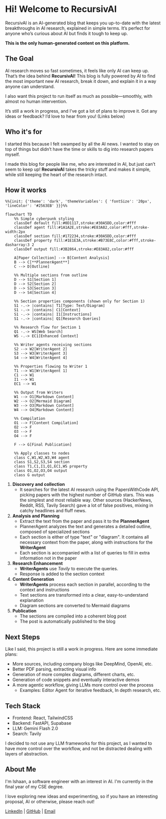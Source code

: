 # Hi! Welcome to RecursivAI
RecursivAI is an AI-generated blog that keeps you up-to-date with the latest breakthroughs in AI research, explained in simple terms. It’s perfect for anyone who’s curious about AI but finds it tough to keep up.

**This is the only human-generated content on this platform.**

## The Goal
AI research moves so fast sometimes, it feels like only AI can keep up. That’s the idea behind **RecursivAI**! This blog is fully powered by AI to find the most important new AI research, break it down, and explain it in a way anyone can understand.

I also want this project to run itself as much as possible—smoothly, with almost no human intervention.

It’s still a work in progress, and I’ve got a lot of plans to improve it. Got any ideas or feedback? I’d love to hear from you! (Links below)

## Who it's for
I started this because I felt swamped by all the AI news. I wanted to stay on top of things but didn’t have the time or skills to dig into research papers myself.

I made this blog for people like me, who are interested in AI, but just can’t seem to keep up! **RecursivAI** takes the tricky stuff and makes it simple, while still keeping the heart of the research intact.

## How it works
```mermaid
%%{init: {'theme': 'dark', 'themeVariables': { 'fontSize': '20px', 'lineColor': '#2563EB' }}}%%

flowchart TD
    %% Simple cyberpunk styling
    classDef default fill:#0D1117,stroke:#30A5DD,color:#fff
    classDef agent fill:#1A1A2E,stroke:#E83A82,color:#fff,stroke-width:2px
    classDef section fill:#172234,stroke:#30A5DD,color:#fff
    classDef property fill:#1E1E3A,stroke:#B73E8C,color:#fff,stroke-dasharray:3 2
    classDef output fill:#3B2864,stroke:#E83A82,color:#fff
    
    A[Paper Collection] --> B[Content Analysis]
    B --> C[**PlannerAgent**]
    C --> D[Outline]
    
    %% Multiple sections from outline
    D --> S1[Section 1]
    D --> S2[Section 2]
    D --> S3[Section 3]
    D --> S4[Section 4]
    
    %% Section properties components (shown only for Section 1)
    S1 -.-> |contains| T1[Type: Text/Diagram]
    S1 -.-> |contains| C1[Context]
    S1 -.-> |contains| I1[Instructions]
    S1 -.-> |contains| Q1[Research Queries]
    
    %% Research flow for Section 1
    Q1 -.-> WS[Web Search]
    WS -.-> EC1[Enhanced Context]
    
    %% Writer agents receiving sections
    S2 --> W2[WriterAgent 2]
    S3 --> W3[WriterAgent 3]
    S4 --> W4[WriterAgent 4]
    
    %% Properties flowing to Writer 1
    T1 --> W1[WriterAgent 1]
    C1 --> W1
    I1 --> W1
    EC1 --> W1
    
    %% Output from Writers
    W1 --> O1[Markdown Content]
    W2 --> O2[Mermaid Diagram]
    W3 --> O3[Markdown Content]
    W4 --> O4[Markdown Content]
    
    %% Compilation
    O1 --> F[Content Compilation]
    O2 --> F
    O3 --> F
    O4 --> F
    
    F --> G[Final Publication]
    
    %% Apply classes to nodes
    class C,W1,W2,W3,W4 agent
    class S1,S2,S3,S4 section
    class T1,C1,I1,Q1,EC1,WS property
    class O1,O2,O3,O4 output
    class G output
```

1. **Discovery and collection**
    - It searches for the latest AI research using the PapersWithCode API, picking papers with the highest number of GitHub stars. This was the simplest and most reliable way. Other sources (HackerNews, Reddit, RSS, Tavily Search) gave a lot of false positives, mixing in catchy headlines and fluff news.
2. **Analysis and Planning**
    - Extract the text from the paper and pass it to the **PlannerAgent**
    - PlannerAgent analyzes the text and generates a detailed outline, composed of specialized sections
    - Each section is either of type "text" or "diagram". It contains all necessary context from the paper, along with instructions for the **WriterAgent**
    - Each section is accompanied with a list of queries to fill in extra information not in the paper
3. **Research Enhancement**
    - **WriterAgents** use *Tavily* to execute the queries.
    - Response is added to the section context
4. **Content Generation**
    - **WriterAgents** process each section in parallel, according to the context and instructions
    - Text sections are transformed into a clear, easy-to-understand explanation
    - Diagram sections are converted to Mermaid diagrams
5. **Publication**
    - The sections are compiled into a coherent blog post
    - The post is automatically published to the blog


## Next Steps
Like I said, this project is still a work in progress. Here are some immediate plans:
- More sources, including company blogs like DeepMind, OpenAI, etc.
- Better PDF parsing, extracting visual info
- Generation of more complex diagrams, different charts, etc.
- Generation of code snippets and eventually interactive demos
- A more agentic workflow, giving LLMs more control over the process
    - Examples: Editor Agent for iterative feedback, In depth research, etc. 

## Tech Stack
- Frontend: React, TailwindCSS
- Backend: FastAPI, Supabase
- LLM: Gemini Flash 2.0
- Search: Tavily

I decided to not use any LLM frameworks for this project, as I wanted to have more control over the workflow, and not be distracted dealing with layers of abstraction.

## About Me
I'm Ishaan, a software engineer with an interest in AI. I'm currently in the final year of my CSE degree.

I love exploring new ideas and experimenting, so if you have an interesting proposal, AI or otherwise, please reach out!

[LinkedIn](https://www.linkedin.com/in/ishaan-bhartiya/) | [GitHub](https://github.com/ib565) | [Email](mailto:ish.bhartiya@gmail.com) 

